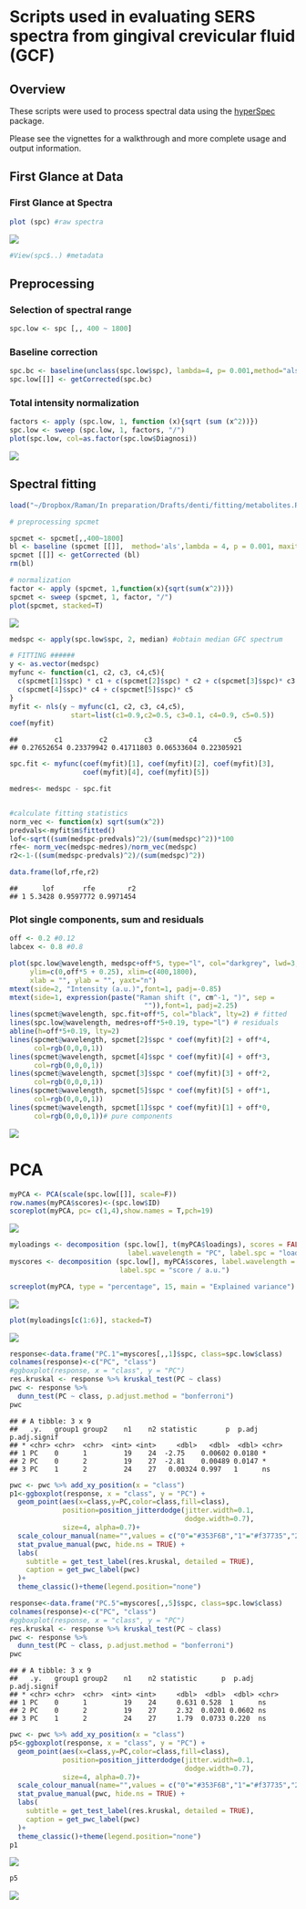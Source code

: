 Scripts used in evaluating SERS spectra from gingival crevicular fluid
(GCF)
================

## Overview

These scripts were used to process spectral data using the
[hyperSpec](http://http://cbeleites.github.io/hyperSpec/) package.

Please see the vignettes for a walkthrough and more complete usage and
output information.

## First Glance at Data

### First Glance at Spectra

``` r
plot (spc) #raw spectra
```

![](s4a_files/figure-gfm/unnamed-chunk-1-1.png)<!-- -->

``` r
#View(spc$..) #metadata
```

## Preprocessing

### Selection of spectral range

``` r
spc.low <- spc [,, 400 ~ 1800]
```

### Baseline correction

``` r
spc.bc <- baseline(unclass(spc.low$spc), lambda=4, p= 0.001,method="als")
spc.low[[]] <- getCorrected(spc.bc)
```

### Total intensity normalization

``` r
factors <- apply (spc.low, 1, function (x){sqrt (sum (x^2))})
spc.low <- sweep (spc.low, 1, factors, "/")
plot(spc.low, col=as.factor(spc.low$Diagnosi))
```

![](s4a_files/figure-gfm/unnamed-chunk-4-1.png)<!-- -->

## Spectral fitting

``` r
load("~/Dropbox/Raman/In preparation/Drafts/denti/fitting/metabolites.RData")

# preprocessing spcmet

spcmet <- spcmet[,,400~1800]
bl <- baseline (spcmet [[]],  method='als',lambda = 4, p = 0.001, maxit = 100) #method 2
spcmet [[]] <- getCorrected (bl)
rm(bl)

# normalization
factor <- apply (spcmet, 1,function(x){sqrt(sum(x^2))})
spcmet <- sweep (spcmet, 1, factor, "/")
plot(spcmet, stacked=T)
```

![](s4a_files/figure-gfm/unnamed-chunk-5-1.png)<!-- -->

``` r
medspc <- apply(spc.low$spc, 2, median) #obtain median GFC spectrum

# FITTING ######
y <- as.vector(medspc)
myfunc <- function(c1, c2, c3, c4,c5){
  c(spcmet[1]$spc) * c1 + c(spcmet[2]$spc) * c2 + c(spcmet[3]$spc)* c3 +
  c(spcmet[4]$spc)* c4 + c(spcmet[5]$spc)* c5
}
myfit <- nls(y ~ myfunc(c1, c2, c3, c4,c5), 
               start=list(c1=0.9,c2=0.5, c3=0.1, c4=0.9, c5=0.5))
coef(myfit)
```

    ##         c1         c2         c3         c4         c5 
    ## 0.27652654 0.23379942 0.41711803 0.06533604 0.22305921

``` r
spc.fit <- myfunc(coef(myfit)[1], coef(myfit)[2], coef(myfit)[3], 
                  coef(myfit)[4], coef(myfit)[5])

medres<- medspc - spc.fit


#calculate fitting statistics
norm_vec <- function(x) sqrt(sum(x^2))
predvals<-myfit$m$fitted()
lof<-sqrt((sum(medspc-predvals)^2)/(sum(medspc)^2))*100
rfe<- norm_vec(medspc-medres)/norm_vec(medspc)
r2<-1-((sum(medspc-predvals)^2)/(sum(medspc)^2))

data.frame(lof,rfe,r2)
```

    ##      lof       rfe        r2
    ## 1 5.3428 0.9597772 0.9971454

### Plot single components, sum and residuals

``` r
off <- 0.2 #0.12
labcex <- 0.8 #0.8

plot(spc.low@wavelength, medspc+off*5, type="l", col="darkgrey", lwd=3,xaxs="i",
     ylim=c(0,off*5 + 0.25), xlim=c(400,1800),
     xlab = "", ylab = "", yaxt="n")
mtext(side=2, "Intensity (a.u.)",font=1, padj=-0.85)
mtext(side=1, expression(paste("Raman shift (", cm^-1, ")", sep = 
                                 "")),font=1, padj=2.25)
lines(spcmet@wavelength, spc.fit+off*5, col="black", lty=2) # fitted
lines(spc.low@wavelength, medres+off*5+0.19, type="l") # residuals
abline(h=off*5+0.19, lty=2)
lines(spcmet@wavelength, spcmet[2]$spc * coef(myfit)[2] + off*4, 
      col=rgb(0,0,0,1))
lines(spcmet@wavelength, spcmet[4]$spc * coef(myfit)[4] + off*3, 
      col=rgb(0,0,0,1))
lines(spcmet@wavelength, spcmet[3]$spc * coef(myfit)[3] + off*2, 
      col=rgb(0,0,0,1))
lines(spcmet@wavelength, spcmet[5]$spc * coef(myfit)[5] + off*1, 
      col=rgb(0,0,0,1))
lines(spcmet@wavelength, spcmet[1]$spc * coef(myfit)[1] + off*0, 
      col=rgb(0,0,0,1))# pure components
```

![](s4a_files/figure-gfm/unnamed-chunk-6-1.png)<!-- -->

# PCA

``` r
myPCA <- PCA(scale(spc.low[[]], scale=F))
row.names(myPCA$scores)<-(spc.low$ID)
scoreplot(myPCA, pc= c(1,4),show.names = T,pch=19)
```

![](s4a_files/figure-gfm/unnamed-chunk-7-1.png)<!-- -->

``` r
myloadings <- decomposition (spc.low[], t(myPCA$loadings), scores = FALSE,
                             label.wavelength = "PC", label.spc = "loading I / a.u.")
myscores <- decomposition (spc.low[], myPCA$scores, label.wavelength = "PC",
                           label.spc = "score / a.u.")

screeplot(myPCA, type = "percentage", 15, main = "Explained variance")
```

![](s4a_files/figure-gfm/unnamed-chunk-7-2.png)<!-- -->

``` r
plot(myloadings[c(1:6)], stacked=T)
```

![](s4a_files/figure-gfm/unnamed-chunk-7-3.png)<!-- -->

``` r
response<-data.frame("PC.1"=myscores[,,1]$spc, class=spc.low$class)
colnames(response)<-c("PC", "class")
#ggboxplot(response, x = "class", y = "PC")
res.kruskal <- response %>% kruskal_test(PC ~ class)
pwc <- response %>% 
  dunn_test(PC ~ class, p.adjust.method = "bonferroni") 
pwc
```

    ## # A tibble: 3 x 9
    ##   .y.   group1 group2    n1    n2 statistic       p  p.adj p.adj.signif
    ## * <chr> <chr>  <chr>  <int> <int>     <dbl>   <dbl>  <dbl> <chr>       
    ## 1 PC    0      1         19    24  -2.75    0.00602 0.0180 *           
    ## 2 PC    0      2         19    27  -2.81    0.00489 0.0147 *           
    ## 3 PC    1      2         24    27   0.00324 0.997   1      ns

``` r
pwc <- pwc %>% add_xy_position(x = "class")
p1<-ggboxplot(response, x = "class", y = "PC") +
  geom_point(aes(x=class,y=PC,color=class,fill=class), 
             position=position_jitterdodge(jitter.width=0.1,
                                           dodge.width=0.7),
             size=4, alpha=0.7)+
  scale_colour_manual(name="",values = c("0"="#353F6B","1"="#f37735","2"="#d11141"))+
  stat_pvalue_manual(pwc, hide.ns = TRUE) +
  labs(
    subtitle = get_test_label(res.kruskal, detailed = TRUE),
    caption = get_pwc_label(pwc)
  )+
  theme_classic()+theme(legend.position="none")

response<-data.frame("PC.5"=myscores[,,5]$spc, class=spc.low$class)
colnames(response)<-c("PC", "class")
#ggboxplot(response, x = "class", y = "PC")
res.kruskal <- response %>% kruskal_test(PC ~ class)
pwc <- response %>% 
  dunn_test(PC ~ class, p.adjust.method = "bonferroni") 
pwc
```

    ## # A tibble: 3 x 9
    ##   .y.   group1 group2    n1    n2 statistic      p  p.adj p.adj.signif
    ## * <chr> <chr>  <chr>  <int> <int>     <dbl>  <dbl>  <dbl> <chr>       
    ## 1 PC    0      1         19    24     0.631 0.528  1      ns          
    ## 2 PC    0      2         19    27     2.32  0.0201 0.0602 ns          
    ## 3 PC    1      2         24    27     1.79  0.0733 0.220  ns

``` r
pwc <- pwc %>% add_xy_position(x = "class")
p5<-ggboxplot(response, x = "class", y = "PC") +
  geom_point(aes(x=class,y=PC,color=class,fill=class), 
             position=position_jitterdodge(jitter.width=0.1,
                                           dodge.width=0.7),
             size=4, alpha=0.7)+
  scale_colour_manual(name="",values = c("0"="#353F6B","1"="#f37735","2"="#d11141"))+
  stat_pvalue_manual(pwc, hide.ns = TRUE) +
  labs(
    subtitle = get_test_label(res.kruskal, detailed = TRUE),
    caption = get_pwc_label(pwc)
  )+
  theme_classic()+theme(legend.position="none")
p1
```

![](s4a_files/figure-gfm/unnamed-chunk-7-4.png)<!-- -->

``` r
p5
```

![](s4a_files/figure-gfm/unnamed-chunk-7-5.png)<!-- -->
